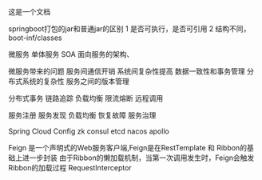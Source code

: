 这是一个文档


springboot打包的jar和普通jar的区别
1 是否可执行，是否可引用
2 结构不同，boot-inf/classes

微服务
单体服务
SOA 面向服务的架构、

微服务带来的问题
服务间通信开销
系统间复杂性提高
数据一致性和事务管理
分布式系统的复杂性
服务之间的版本管理


分布式事务 链路追踪 负载均衡 限流熔断 远程调用

服务注册 服务发现 负载均衡 恢复故障 服务治理

Spring Cloud Config zk consul etcd nacos apollo 

Feign 是一个声明式的Web服务客户端,Feign是在RestTemplate 和 Ribbon的基础上进一步封装
由于Ribbon的懒加载机制，当第一次调用发生时，Feign会触发Ribbon的加载过程
RequestInterceptor


